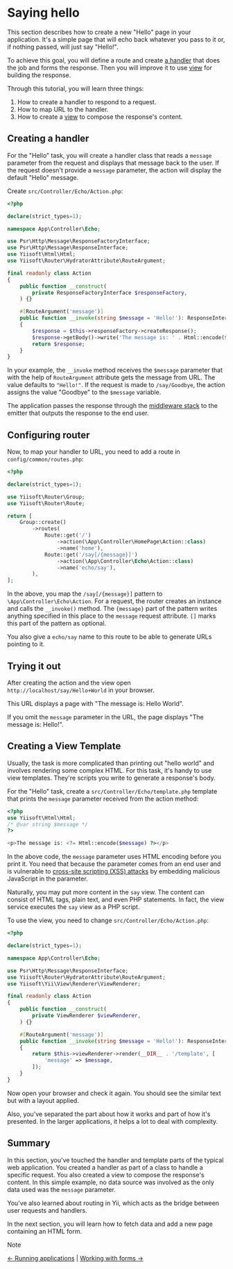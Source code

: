 # Saying hello

This section describes how to create a new "Hello" page in your
application.  It's a simple page that will echo back whatever you pass to it
or, if nothing passed, will just say "Hello!".

To achieve this goal, you will define a route and create [a
handler](../structure/handler.md) that does the job and forms the response.
Then you will improve it to use [view](../structure/views.md) for building
the response.

Through this tutorial, you will learn three things:

1. How to create a handler to respond to a request.
2. How to map URL to the handler.
3. How to create a [view](../structure/view.md) to compose the response's
   content.

## Creating a handler <span id="creating-handler"></span>

For the "Hello" task, you will create a handler class that reads a `message`
parameter from the request and displays that message back to the user. If
the request doesn't provide a `message` parameter, the action will display
the default "Hello" message.

Create `src/Controller/Echo/Action.php`:

```php
<?php

declare(strict_types=1);

namespace App\Controller\Echo;

use Psr\Http\Message\ResponseFactoryInterface;
use Psr\Http\Message\ResponseInterface;
use Yiisoft\Html\Html;
use Yiisoft\Router\HydratorAttribute\RouteArgument;

final readonly class Action
{
    public function __construct(
        private ResponseFactoryInterface $responseFactory,
    ) {}

    #[RouteArgument('message')]
    public function __invoke(string $message = 'Hello!'): ResponseInterface
    {
        $response = $this->responseFactory->createResponse();
        $response->getBody()->write('The message is: ' . Html::encode($message));
        return $response;
    }
}
```

In your example, the `__invoke` method receives the `$message` parameter
that with the help of `RouteArgument` attribute gets the message from
URL. The value defaults to `"Hello!"`. If the request is made to
`/say/Goodbye`, the action assigns the value "Goodbye" to the `$message`
variable.

The application passes the response through the [middleware
stack](../structure/middleware.md) to the emitter that outputs the response
to the end user.

## Configuring router

Now, to map your handler to URL, you need to add a route in
`config/common/routes.php`:

```php
<?php

declare(strict_types=1);

use Yiisoft\Router\Group;
use Yiisoft\Router\Route;

return [
    Group::create()
        ->routes(
            Route::get('/')
                ->action(\App\Controller\HomePage\Action::class)
                ->name('home'),
            Route::get('/say[/{message}]')
                ->action(\App\Controller\Echo\Action::class)
                ->name('echo/say'),
        ),
];
```

In the above, you map the `/say[/{message}]` pattern to
`\App\Controller\Echo\Action`.  For a request, the router creates an
instance and calls the `__invoke()` method.  The `{message}` part of the
pattern writes anything specified in this place to the `message` request
attribute.  `[]` marks this part of the pattern as optional.

You also give a `echo/say` name to this route to be able to generate URLs
pointing to it.

## Trying it out <span id="trying-it-out"></span>

After creating the action and the view open
`http://localhost/say/Hello+World` in your browser.

This URL displays a page with "The message is: Hello World".

If you omit the `message` parameter in the URL, the page displays "The
message is: Hello!".

## Creating a View Template <span id="creating-view-template"></span>

Usually, the task is more complicated than printing out "hello world" and
involves rendering some complex HTML. For this task, it's handy to use view
templates. They're scripts you write to generate a response's body.

For the "Hello" task, create a `src/Controller/Echo/template.php` template
that prints the `message` parameter received from the action method:

```php
<?php
use Yiisoft\Html\Html;
/* @var string $message */
?>

<p>The message is: <?= Html::encode($message) ?></p>
```

In the above code, the `message` parameter uses HTML encoding before you
print it. You need that because the parameter comes from an end user and is
vulnerable to [cross-site scripting (XSS)
attacks](https://en.wikipedia.org/wiki/Cross-site_scripting) by embedding
malicious JavaScript in the parameter.

Naturally, you may put more content in the `say` view. The content can
consist of HTML tags, plain text, and even PHP statements. In fact, the view
service executes the `say` view as a PHP script.

To use the view, you need to change `src/Controller/Echo/Action.php`:

```php
<?php

declare(strict_types=1);

namespace App\Controller\Echo;

use Psr\Http\Message\ResponseInterface;
use Yiisoft\Router\HydratorAttribute\RouteArgument;
use Yiisoft\Yii\View\Renderer\ViewRenderer;

final readonly class Action
{
    public function __construct(
        private ViewRenderer $viewRenderer,
    ) {}

    #[RouteArgument('message')]
    public function __invoke(string $message = 'Hello!'): ResponseInterface
    {
        return $this->viewRenderer->render(__DIR__ . '/template', [
            'message' => $message,
        ]);
    }
}
```

Now open your browser and check it again. You should see the similar text
but with a layout applied.

Also, you've separated the part about how it works and part of how it's
presented. In the larger applications, it helps a lot to deal with
complexity.

## Summary <span id="summary"></span>

In this section, you've touched the handler and template parts of the
typical web application.  You created a handler as part of a class to handle
a specific request. You also created a view to compose the response's
content. In this simple example, no data source was involved as the only
data used was the `message` parameter.

You've also learned about routing in Yii, which acts as the bridge between
user requests and handlers.

In the next section, you will learn how to fetch data and add a new page
containing an HTML form.

> [!NOTE]
> [← Running applications](workflow.md) |
> [Working with forms →](forms.md)
